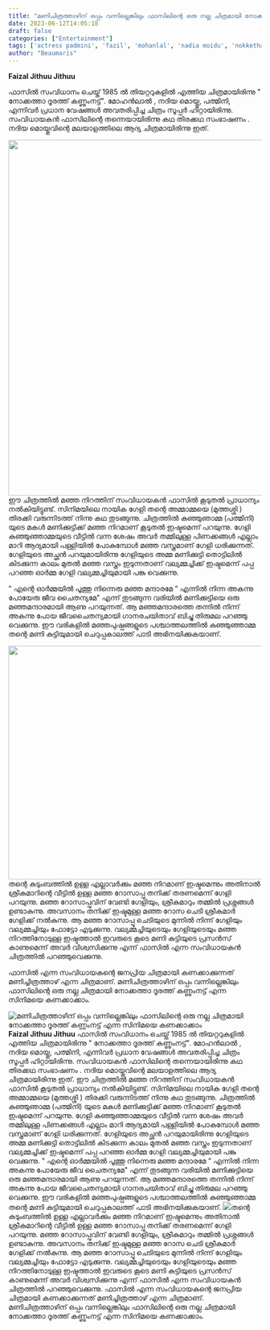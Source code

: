 ```yaml
---
title: "മണിചിത്രത്താഴിന് ഒപ്പം വന്നില്ലെങ്കിലും ഫാസിലിന്റെ ഒരു നല്ല ചിത്രമായി നോക്കത്താ ദൂരത്ത് കണ്ണുംനട്ട് എന്ന സിനിമയെ കണക്കാക്കാം"
date: 2023-06-12T14:05:18
draft: false
categories: ["Entertainment"]
tags: ['actress padmini', 'fazil', 'mohanlal', 'nadia moidu', 'nokketha doorathu kannum nattu']
author: "Beaumaris"
---
```


<strong>Faizal Jithuu Jithuu</strong>

ഫാസിൽ സംവിധാനം ചെയ്ത് 1985 ൽ തിയറ്ററുകളിൽ എത്തിയ ചിത്രമായിരിന്നു " നോക്കത്താ ദൂരത്ത് കണ്ണുംനട്ട്". മോഹൻലാൽ , നദിയ മൊയ്തു, പത്മിനി, എന്നിവർ പ്രധാന വേഷങ്ങൾ അവതരിപ്പിച്ച ചിത്രം സൂപ്പർ ഹിറ്റായിരിന്നു. സംവിധായകൻ ഫാസിലിന്റെ തന്നെയായിരിന്നു കഥ തിരക്കഥ സംഭാഷണം . നദിയ മൊയ്തുവിന്റെ മലയാളത്തിലെ ആദ്യ ചിത്രമായിരിന്നു ഇത്.

<a href="https://cdn.boolokam.com/articles/2023/06/dqqddd-1.jpg"><img class="size-full wp-image-399353 aligncenter" src="https://cdn.boolokam.com/articles/2023/06/dqqddd-1.jpg" alt="" width="720" height="706" /></a>ഈ ചിത്രത്തിൽ മഞ്ഞ നിറത്തിന് സംവിധായകൻ ഫാസിൽ കൂടുതൽ പ്രാധാന്യം നൽകിയിട്ടുണ്ട്. സിനിമയിലെ നായിക ഗേളി തന്റെ അമ്മാമ്മയെ (മുത്തശ്ശി ) തിരക്കി വരുന്നിടത്ത് നിന്നു കഥ തുടങ്ങുന്നു. ചിത്രത്തിൽ കുഞ്ഞുഞാമ്മ (പത്മിനി) യുടെ മകൾ മണിക്കുട്ടിക്ക് മഞ്ഞ നിറമാണ് കൂടുതൽ ഇഷ്ടമെന്ന് പറയുന്നു. ഗേളി കുഞ്ഞുഞ്ഞാമ്മയുടെ വീട്ടിൽ വന്ന ശേഷം അവർ തമ്മിലുള്ള പിണക്കങ്ങൾ എല്ലാം മാറി ആദ്യമായി പള്ളിയിൽ പോകുമ്പോൾ മഞ്ഞ വസ്ത്രമാണ് ഗേളി ധരിക്കുന്നത്. ഗേളിയുടെ അച്ഛൻ പറയുമായിരിന്നു ഗേളിയുടെ അമ്മ മണിക്കുട്ടി തൊട്ടിലിൽ കിടക്കുന്ന കാലം മുതൽ മഞ്ഞ വസ്ത്രം ഇടുന്നതാണ് വല്യമ്മച്ചിക്ക് ഇഷ്ടമെന്ന് പപ്പ പറഞ്ഞ ഓർമ്മ ഗേളി വല്യമ്മച്ചിയുമായി പങ്കു വെക്കുന്നു.

" എന്റെ ഓർമ്മയിൽ പൂത്തു നിന്നെരു മഞ്ഞ മന്ദാരമേ
" എന്നിൽ നിന്ന അകന്നു പോയേരു ജീവ ചൈതന്യമേ"
എന്ന് തുടങ്ങുന്ന വരിയിൽ മണിക്കുട്ടിയെ ഒരു മഞ്ഞമന്ദാരമായി ആണു പറയുന്നത്. ആ മഞ്ഞമന്ദാരത്തെ തന്നിൽ നിന്ന് അകന്നു പോയ ജീവചൈതന്യമായി ഗാനരചയിതാവ് ബിച്ചു തിരുമല പറഞ്ഞു വെക്കുന്നു. ഈ വരികളിൽ മഞ്ഞപുഷ്പങ്ങളുടെ പശ്ചാത്തലത്തിൽ കുഞ്ഞുഞ്ഞാമ്മ തന്റെ മണി കുട്ടിയുമായി ചെറുപ്പകാലത്ത് പാടി അഭിനയിക്കുകയാണ്.

<a href="https://cdn.boolokam.com/articles/2023/06/dqqqww-3.jpg"><img class="wp-image-399354 aligncenter" src="https://cdn.boolokam.com/articles/2023/06/dqqqww-3.jpg" alt="" width="713" height="464" /></a>തന്റെ കുടുംബത്തിൽ ഉള്ള എല്ലാവർക്കും മഞ്ഞ നിറമാണ് ഇഷ്ടമെന്നും അതിനാൽ ശ്രീകുമാറിന്റെ വീട്ടിൽ ഉള്ള മഞ്ഞ റോസാപ്പു തനിക്ക് തരണമെന്ന് ഗേളി പറയുന്നു. മഞ്ഞ റോസാപ്പുവിന് വേണ്ടി ഗേളിയും, ശ്രീകുമാറും തമ്മിൽ പ്രശ്നങ്ങൾ ഉണ്ടാകുന്നു. അവസാനം തനിക്ക് ഇഷ്ടമുള്ള മഞ്ഞ റോസ ചെടി ശ്രീകുമാർ ഗേളിക്ക് നൽകുന്നു. ആ മഞ്ഞ റോസാപ്പൂ ചെടിയുടെ മുന്നിൽ നിന്ന് ഗേളിയും വല്യമ്മച്ചിയും ഫോട്ടോ എടുക്കുന്നു. വല്യമ്മച്ചിയുടെയും ഗേളിയുടെയും മഞ്ഞ നിറത്തിനോടുള്ള ഇഷ്ടത്താൽ ഇവരുടെ കൂടെ മണി കുട്ടിയുടെ പ്രസൻസ് കാണുമെന്ന് അവർ വിശ്വസിക്കുന്നു എന്ന് ഫാസിൽ എന്ന സംവിധായകൻ ചിത്രത്തിൽ പറഞ്ഞുവെക്കുന്നു.

ഫാസിൽ എന്ന സംവിധായകന്റെ ജനപ്രിയ ചിത്രമായി കണക്കാക്കുന്നത് മണിച്ചിത്രത്താഴ് എന്ന ചിത്രമാണ്. മണിചിത്രത്താഴിന് ഒപ്പം വന്നില്ലെങ്കിലും ഫാസിലിന്റെ ഒരു നല്ല ചിത്രമായി നോക്കത്താ ദൂരത്ത് കണ്ണുംനട്ട് എന്ന സിനിമയെ കണക്കാക്കാം.


![മണിചിത്രത്താഴിന് ഒപ്പം വന്നില്ലെങ്കിലും ഫാസിലിന്റെ ഒരു നല്ല ചിത്രമായി നോക്കത്താ ദൂരത്ത് കണ്ണുംനട്ട് എന്ന സിനിമയെ കണക്കാക്കാം](https://cdn.boolokam.com/articles/2023/06/dqqddd-1.jpg)**Faizal Jithuu Jithuu** ഫാസിൽ സംവിധാനം ചെയ്ത് 1985 ൽ തിയറ്ററുകളിൽ എത്തിയ ചിത്രമായിരിന്നു " നോക്കത്താ ദൂരത്ത് കണ്ണുംനട്ട്". മോഹൻലാൽ , നദിയ മൊയ്തു, പത്മിനി, എന്നിവർ പ്രധാന വേഷങ്ങൾ അവതരിപ്പിച്ച ചിത്രം സൂപ്പർ ഹിറ്റായിരിന്നു. സംവിധായകൻ ഫാസിലിന്റെ തന്നെയായിരിന്നു കഥ തിരക്കഥ സംഭാഷണം . നദിയ മൊയ്തുവിന്റെ മലയാളത്തിലെ ആദ്യ ചിത്രമായിരിന്നു ഇത്. [](https://cdn.boolokam.com/articles/2023/06/dqqddd-1.jpg)ഈ ചിത്രത്തിൽ മഞ്ഞ നിറത്തിന് സംവിധായകൻ ഫാസിൽ കൂടുതൽ പ്രാധാന്യം നൽകിയിട്ടുണ്ട്. സിനിമയിലെ നായിക ഗേളി തന്റെ അമ്മാമ്മയെ (മുത്തശ്ശി ) തിരക്കി വരുന്നിടത്ത് നിന്നു കഥ തുടങ്ങുന്നു. ചിത്രത്തിൽ കുഞ്ഞുഞാമ്മ (പത്മിനി) യുടെ മകൾ മണിക്കുട്ടിക്ക് മഞ്ഞ നിറമാണ് കൂടുതൽ ഇഷ്ടമെന്ന് പറയുന്നു. ഗേളി കുഞ്ഞുഞ്ഞാമ്മയുടെ വീട്ടിൽ വന്ന ശേഷം അവർ തമ്മിലുള്ള പിണക്കങ്ങൾ എല്ലാം മാറി ആദ്യമായി പള്ളിയിൽ പോകുമ്പോൾ മഞ്ഞ വസ്ത്രമാണ് ഗേളി ധരിക്കുന്നത്. ഗേളിയുടെ അച്ഛൻ പറയുമായിരിന്നു ഗേളിയുടെ അമ്മ മണിക്കുട്ടി തൊട്ടിലിൽ കിടക്കുന്ന കാലം മുതൽ മഞ്ഞ വസ്ത്രം ഇടുന്നതാണ് വല്യമ്മച്ചിക്ക് ഇഷ്ടമെന്ന് പപ്പ പറഞ്ഞ ഓർമ്മ ഗേളി വല്യമ്മച്ചിയുമായി പങ്കു വെക്കുന്നു. " എന്റെ ഓർമ്മയിൽ പൂത്തു നിന്നെരു മഞ്ഞ മന്ദാരമേ " എന്നിൽ നിന്ന അകന്നു പോയേരു ജീവ ചൈതന്യമേ" എന്ന് തുടങ്ങുന്ന വരിയിൽ മണിക്കുട്ടിയെ ഒരു മഞ്ഞമന്ദാരമായി ആണു പറയുന്നത്. ആ മഞ്ഞമന്ദാരത്തെ തന്നിൽ നിന്ന് അകന്നു പോയ ജീവചൈതന്യമായി ഗാനരചയിതാവ് ബിച്ചു തിരുമല പറഞ്ഞു വെക്കുന്നു. ഈ വരികളിൽ മഞ്ഞപുഷ്പങ്ങളുടെ പശ്ചാത്തലത്തിൽ കുഞ്ഞുഞ്ഞാമ്മ തന്റെ മണി കുട്ടിയുമായി ചെറുപ്പകാലത്ത് പാടി അഭിനയിക്കുകയാണ്. [![](https://cdn.boolokam.com/articles/2023/06/dqqqww-3.jpg)](https://cdn.boolokam.com/articles/2023/06/dqqqww-3.jpg)തന്റെ കുടുംബത്തിൽ ഉള്ള എല്ലാവർക്കും മഞ്ഞ നിറമാണ് ഇഷ്ടമെന്നും അതിനാൽ ശ്രീകുമാറിന്റെ വീട്ടിൽ ഉള്ള മഞ്ഞ റോസാപ്പു തനിക്ക് തരണമെന്ന് ഗേളി പറയുന്നു. മഞ്ഞ റോസാപ്പുവിന് വേണ്ടി ഗേളിയും, ശ്രീകുമാറും തമ്മിൽ പ്രശ്നങ്ങൾ ഉണ്ടാകുന്നു. അവസാനം തനിക്ക് ഇഷ്ടമുള്ള മഞ്ഞ റോസ ചെടി ശ്രീകുമാർ ഗേളിക്ക് നൽകുന്നു. ആ മഞ്ഞ റോസാപ്പൂ ചെടിയുടെ മുന്നിൽ നിന്ന് ഗേളിയും വല്യമ്മച്ചിയും ഫോട്ടോ എടുക്കുന്നു. വല്യമ്മച്ചിയുടെയും ഗേളിയുടെയും മഞ്ഞ നിറത്തിനോടുള്ള ഇഷ്ടത്താൽ ഇവരുടെ കൂടെ മണി കുട്ടിയുടെ പ്രസൻസ് കാണുമെന്ന് അവർ വിശ്വസിക്കുന്നു എന്ന് ഫാസിൽ എന്ന സംവിധായകൻ ചിത്രത്തിൽ പറഞ്ഞുവെക്കുന്നു. ഫാസിൽ എന്ന സംവിധായകന്റെ ജനപ്രിയ ചിത്രമായി കണക്കാക്കുന്നത് മണിച്ചിത്രത്താഴ് എന്ന ചിത്രമാണ്. മണിചിത്രത്താഴിന് ഒപ്പം വന്നില്ലെങ്കിലും ഫാസിലിന്റെ ഒരു നല്ല ചിത്രമായി നോക്കത്താ ദൂരത്ത് കണ്ണുംനട്ട് എന്ന സിനിമയെ കണക്കാക്കാം.
